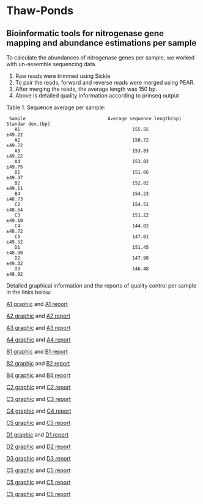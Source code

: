 # Thaw-Ponds

## Bioinformatic tools for nitrogenase gene mapping and abundance estimations per sample

 To calculate the abundances of nitrogenase genes per sample, we worked with un-assemble sequencing data.  
 1) Raw reads were trimmed using Sickle
 2) To pair the reads, forward and reverse reads were merged using PEAR. 
 3) After merging the reads, the average length was 150 bp.
 4) Above is detailed quality information according to prinseq output
 
 Table 1. Sequence average per sample:
 
     Sample                              Average sequence length(bp)            Standar dev.(bp)
       A1                                         155.55                         ±49.22
       A2                                         150.72                         ±49.72
       A3                                         153.83                         ±49.22
       A4                                         153.02                         ±49.75
       B1                                         151.66                         ±49.37
       B2                                         152.82                         ±49.11 
       B4                                         154.23                         ±48.73 
       C2                                         154.51                         ±48.54 
       C3                                         151.22                         ±49.10
       C4                                         144.02                         ±48.72 
       C5                                         147.01                         ±49.52 
       D1                                         151.45                         ±48.80
       D2                                         147.98                         ±49.32
       D3                                         146.48                         ±48.92  
       
       


Detailed graphical information and the reports of quality control per sample in the links below:

  [A1 graphic](./png_graphs.zip)  and   [A1 report](./A1.doc)
  
  [A2 graphic](./png_graphs_A2.zip) and  [A2 report](./A2.doc)

  [A3 graphic](./png_graphs_A3.zip) and  [A3 report](./A3.doc)
  
  [A4 graphic](./png_graphs_A4.zip) and  [A4 report](./A4.doc)
  
  [B1 graphic](./png_graphs_B1.zip) and  [B1 report](./B1.doc)
  
  [B2 graphic](./png_graphs_B2.zip) and  [B2 report](./B2.doc)
  
  [B4 graphic](./png_graphs_B4.zip) and  [B4 report](./B4.doc)
  
  [C2 graphic](./png_graphs_C2.zip) and  [C2 report](./C2.doc)
  
  [C3 graphic](./png_graphs_C3.zip) and  [C3 report](./C3.doc)
  
  [C4 graphic](./png_graphs_C4.zip) and  [C4 report](./C4.doc)
  
  [C5 graphic](./png_graphs_C5.zip) and  [C5 report](./C5.doc)
  
  [D1 graphic](./png_graphs_D1.zip) and  [D1 report](./D1.doc)
  
  [D2 graphic](./png_graphs_D2.zip) and  [D2 report](./D2.doc)
  
  [D3 graphic](./png_graphs_D3.zip) and  [D3 report](./D3.doc)
  
  [C5 graphic](./png_graphs_C5.zip) and  [C5 report](./C5.doc)
  
  [C5 graphic](./png_graphs_C5.zip) and  [C5 report](./C5.doc)
  
  [C5 graphic](./png_graphs_C5.zip) and  [C5 report](./C5.doc)
